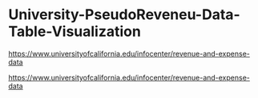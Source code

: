 # University-PseudoReveneu-Data-Table-Visualization
https://www.universityofcalifornia.edu/infocenter/revenue-and-expense-data

https://www.universityofcalifornia.edu/infocenter/revenue-and-expense-data
